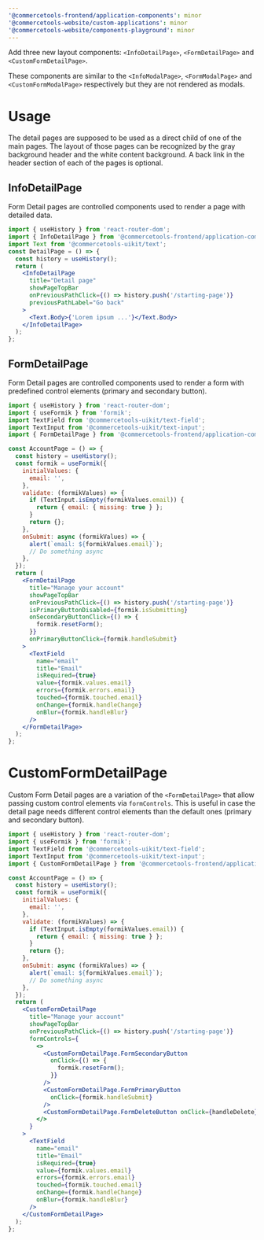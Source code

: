```yaml
---
'@commercetools-frontend/application-components': minor
'@commercetools-website/custom-applications': minor
'@commercetools-website/components-playground': minor
---
```


Add three new layout components: `<InfoDetailPage>`, `<FormDetailPage>` and `<CustomFormDetailPage>`.

These components are similar to the `<InfoModalPage>`, `<FormModalPage>` and `<CustomFormModalPage>` respectively but they are not rendered as modals.

# Usage

The detail pages are supposed to be used as a direct child of one of the main pages.
The layout of those pages can be recognized by the gray background header and the white content background. A back link in the header section of each of the pages is optional.

## InfoDetailPage

Form Detail pages are controlled components used to render a page with detailed data.

```jsx
import { useHistory } from 'react-router-dom';
import { InfoDetailPage } from '@commercetools-frontend/application-components';
import Text from '@commercetools-uikit/text';
const DetailPage = () => {
  const history = useHistory();
  return (
    <InfoDetailPage
      title="Detail page"
      showPageTopBar
      onPreviousPathClick={() => history.push('/starting-page')}
      previousPathLabel="Go back"
    >
      <Text.Body>{'Lorem ipsum ...'}</Text.Body>
    </InfoDetailPage>
  );
};
```

## FormDetailPage

Form Detail pages are controlled components used to render a form with predefined control elements (primary and secondary button).

```jsx
import { useHistory } from 'react-router-dom';
import { useFormik } from 'formik';
import TextField from '@commercetools-uikit/text-field';
import TextInput from '@commercetools-uikit/text-input';
import { FormDetailPage } from '@commercetools-frontend/application-components';

const AccountPage = () => {
  const history = useHistory();
  const formik = useFormik({
    initialValues: {
      email: '',
    },
    validate: (formikValues) => {
      if (TextInput.isEmpty(formikValues.email)) {
        return { email: { missing: true } };
      }
      return {};
    },
    onSubmit: async (formikValues) => {
      alert(`email: ${formikValues.email}`);
      // Do something async
    },
  });
  return (
    <FormDetailPage
      title="Manage your account"
      showPageTopBar
      onPreviousPathClick={() => history.push('/starting-page')}
      isPrimaryButtonDisabled={formik.isSubmitting}
      onSecondaryButtonClick={() => {
        formik.resetForm();
      }}
      onPrimaryButtonClick={formik.handleSubmit}
    >
      <TextField
        name="email"
        title="Email"
        isRequired={true}
        value={formik.values.email}
        errors={formik.errors.email}
        touched={formik.touched.email}
        onChange={formik.handleChange}
        onBlur={formik.handleBlur}
      />
    </FormDetailPage>
  );
};
```

# CustomFormDetailPage

Custom Form Detail pages are a variation of the `<FormDetailPage>` that allow passing custom control elements via `formControls`.
This is useful in case the detail page needs different control elements than the default ones (primary and secondary button).

```jsx
import { useHistory } from 'react-router-dom';
import { useFormik } from 'formik';
import TextField from '@commercetools-uikit/text-field';
import TextInput from '@commercetools-uikit/text-input';
import { CustomFormDetailPage } from '@commercetools-frontend/application-components';

const AccountPage = () => {
  const history = useHistory();
  const formik = useFormik({
    initialValues: {
      email: '',
    },
    validate: (formikValues) => {
      if (TextInput.isEmpty(formikValues.email)) {
        return { email: { missing: true } };
      }
      return {};
    },
    onSubmit: async (formikValues) => {
      alert(`email: ${formikValues.email}`);
      // Do something async
    },
  });
  return (
    <CustomFormDetailPage
      title="Manage your account"
      showPageTopBar
      onPreviousPathClick={() => history.push('/starting-page')}
      formControls={
        <>
          <CustomFormDetailPage.FormSecondaryButton
            onClick={() => {
              formik.resetForm();
            }}
          />
          <CustomFormDetailPage.FormPrimaryButton
            onClick={formik.handleSubmit}
          />
          <CustomFormDetailPage.FormDeleteButton onClick={handleDelete} />
        </>
      }
    >
      <TextField
        name="email"
        title="Email"
        isRequired={true}
        value={formik.values.email}
        errors={formik.errors.email}
        touched={formik.touched.email}
        onChange={formik.handleChange}
        onBlur={formik.handleBlur}
      />
    </CustomFormDetailPage>
  );
};
```
